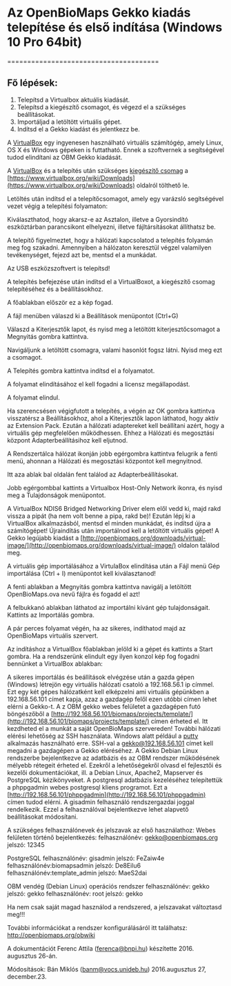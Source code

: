 # Az OpenBioMaps Gekko kiadás telepítése és első indítása (Windows 10 Pro 64bit)
======================================

## Fő lépések:

1. Telepítsd a Virtualbox aktuális kiadását.
2. Telepítsd a kiegészítő csomagot, és végezd el a szükséges beállításokat.
3. Importáljad a letöltött virtuális gépet.
4. Indítsd el a Gekko kiadást és jelentkezz be.

A [VirtualBox](http://virtualbox.org/) egy ingyenesen használható virtuális számítógép, amely Linux, OS X és Windows gépeken is futtatható. Ennek a szoftvernek a segítségével tudod elindítani az OBM Gekko kiadását.

A [VirtualBox](http://download.virtualbox.org/virtualbox/5.1.4/VirtualBox-5.1.4-110228-Win.exe) és a telepítés után szükséges [kiegészítő
csomag](http://download.virtualbox.org/virtualbox/5.1.4/Oracle_VM_VirtualBox_Extension_Pack-5.1.4-110228.vbox-extpack) a [https://www.virtualbox.org/wiki/Downloads](https://www.virtualbox.org/wiki/Downloads) oldalról tölthető le.

Letöltés után indítsd el a telepítőcsomagot, amely egy varázsló segítségével vezet végig a telepítési folyamaton:


Kiválaszthatod, hogy akarsz-e az Asztalon, illetve a Gyorsindító eszköztárban parancsikont elhelyezni, illetve fájltársításokat állíthatsz be.


A telepítő figyelmeztet, hogy a hálózati kapcsolatod a telepítés folyamán meg fog szakadni.
Amennyiben a hálózaton keresztül végzel valamilyen tevékenységet, fejezd azt be, mentsd el a munkádat.


Az USB eszközszoftvert is telepítsd!


A telepítés befejezése után indítsd el a VirtualBoxot, a kiegészítő csomag telepítéséhez és a beállításokhoz.


A főablakban először ez a kép fogad.


A fájl menüben válaszd ki a Beállítások menüpontot (Ctrl+G)


Válaszd a Kiterjesztők lapot, és nyisd meg a letöltött kiterjesztőcsomagot a Megnyitás gombra kattintva.


Navigáljunk a letöltött csomagra, valami hasonlót fogsz látni. Nyisd meg ezt a csomagot.


A Telepítés gombra kattintva indítsd el a folyamatot.


A folyamat elindításához el kell fogadni a licensz megállapodást.


A folyamat elindul.


Ha szerencsésen végigfutott a telepítés, a végén az OK gombra kattintva visszatérsz a Beállításokhoz, ahol a Kiterjesztők lapon láthatod, hogy aktív az Extension Pack.
Ezután a hálózati adaptereket kell beállítani azért, hogy a virtuális gép megfelelően működhessen. Ehhez a Hálózati és megosztási központ Adapterbeállításihoz kell eljutnod.


A Rendszertálca hálózat ikonján jobb egérgombra kattintva felugrik a fenti menü, ahonnan a Hálózati és megosztási központot kell megnyitnod.


Itt aza ablak bal oldalán fent találod az Adapterbeállításokat.


Jobb egérgombbal kattints a Virtualbox Host-Only Network ikonra, és nyisd meg a Tulajdonságok menüpontot.


A VirtualBox NDIS6 Bridged Networking Driver elem elől vedd ki, majd rakd vissza a pipát (ha nem volt benne a pipa, rakd be)!
Ezután lépj ki a VirtualBox alkalmazásból, mentsd el minden munkádat, és indítsd újra a számítógépet!
Újraindítás után importálnod kell a letöltött virtuális gépet! A Gekko legújabb kiadást
a [http://openbiomaps.org/downloads/virtual-image/](http://openbiomaps.org/downloads/virtual-image/) oldalon találod meg.


A virtuális gép importálásához a VirtulaBox elindítása után a Fájl menü Gép importálása (Ctrl + I) menüpontot kell kiválasztanod!


A fenti ablakban a Megnyitás gombra kattintva navigálj a letöltött OpenBioMaps.ova nevű fájlra és fogadd el azt!


A felbukkanó ablakban láthatod az importálni kívánt gép tulajdonságait. Kattints az Importálás gombra.


A pár perces folyamat végén, ha az sikeres, indíthatod majd az OpenBioMaps virtuális szervert.


Az indításhoz a VirtualBox főablakban jelöld ki a gépet és kattints a Start gombra. Ha a rendszerünk elindult egy ilyen konzol kép fog fogadni bennünket a VirtualBox ablakban:


A sikeres importálás és beállítások elvégzése után a gazda gépen (Windows) létrejön egy virtuális hálózati csatoló a 192.168.56.1 ip címmel. Ezt egy két gépes hálózatként kell elképzelni ami virtuális gépünkben a 192.168.56.101 címet kapja, azaz a gazdagép felől ezen utóbbi címen lehet elérni a Gekko-t.   A z OBM gekko webes felületet a gazdagépen futó böngészőből a  [http://192.168.56.101/biomaps/projects/template/](http://192.168.56.101/biomaps/projects/template/) címen érheted el. Itt kezdheted el a munkát a saját OpenBioMaps szervereden!
További hálózati elérési lehetőség az SSH használata. Windows alatt például a [putty](http://www.putty.org) alkalmazás használható erre. SSH-val a gekko@192.168.56.101 címet kell megadni a gazdagépen a Gekko eléréséhez.
A Gekko Debian Linux rendszerbe bejelentkezve az adatbázis és az OBM rendszer működésének mélyebb rétegeit érheted el. Ezekről a lehetőségekről olvasd el fejlesztői és kezelői dokumentációkat, ill. a Debian Linux, Apache2, Mapserver és PostgreSQL kézikönyveket.
A postgresql adatbázis kezeléséhez telepítettük a phppgadmin webes postgresql kliens programot. Ezt a [http://192.168.56.101/phppgadmin](http://192.168.56.101/phppgadmin) címen tudod elérni. A gisadmin felhasználó rendszergazdai joggal rendelkezik. Ezzel a felhasználóval bejelentkezve lehet alapvető beállításokat módosítani.

A szükséges felhasználónevek és jelszavak az első használathoz:
Webes felületen történő bejelentkezés:
felhasználónév: gekko@openbiomaps.org	jelszó: 12345

PostgreSQL
felhasználónév: gisadmin		  jelszó: FeZaiw4e
felhasználónév:biomapsadmin		jelszó: De8Eilu6
felhasználónév:template_admin	jelszó: MaeS2dai

OBM vendég (Debian Linux) operációs rendszer
felhasználónév: gekko	  jelszó: gekko
felhasználónév: root		jelszó: gekko

Ha nem csak saját magad használod a rendszered, 
a jelszavakat változtasd meg!!!

További információkat a rendszer konfigurálásáról itt találhatsz:
http://openbiomaps.org/obwiki

A dokumentációt Ferenc Attila (ferenca@bnpi.hu) készítette 2016. augusztus 26-án. 

Módosítások:
Bán Miklós (banm@vocs.unideb.hu) 2016.augusztus 27, december.23.
